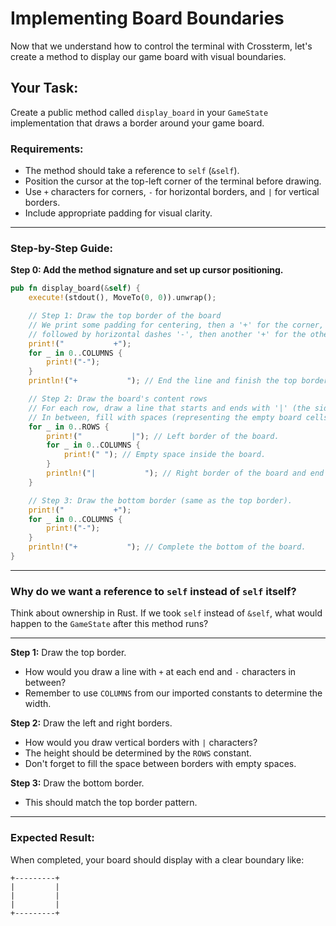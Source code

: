 # Implementing Board Boundaries

Now that we understand how to control the terminal with Crossterm, let's create a method to display our game board with
visual boundaries.

## Your Task:

Create a public method called `display_board` in your `GameState` implementation that draws a border around your game
board.

### Requirements:

- The method should take a reference to `self` (`&self`).
- Position the cursor at the top-left corner of the terminal before drawing.
- Use `+` characters for corners, `-` for horizontal borders, and `|` for vertical borders.
- Include appropriate padding for visual clarity.

---

### Step-by-Step Guide:

**Step 0: Add the method signature and set up cursor positioning.**

```rust
pub fn display_board(&self) {
    execute!(stdout(), MoveTo(0, 0)).unwrap();

    // Step 1: Draw the top border of the board
    // We print some padding for centering, then a '+' for the corner,
    // followed by horizontal dashes '-', then another '+' for the other corner.
    print!("           +");
    for _ in 0..COLUMNS {
        print!("-");
    }
    println!("+           "); // End the line and finish the top border.

    // Step 2: Draw the board's content rows
    // For each row, draw a line that starts and ends with '|' (the side walls).
    // In between, fill with spaces (representing the empty board cells).
    for _ in 0..ROWS {
        print!("           |"); // Left border of the board.
        for _ in 0..COLUMNS {
            print!(" "); // Empty space inside the board.
        }
        println!("|           "); // Right border of the board and end of the line.
    }

    // Step 3: Draw the bottom border (same as the top border).
    print!("           +");
    for _ in 0..COLUMNS {
        print!("-");
    }
    println!("+           "); // Complete the bottom of the board.
}
```

---

### Why do we want a reference to `self` instead of `self` itself?

Think about ownership in Rust. If we took `self` instead of `&self`, what would happen to the `GameState` after this
method runs?

---

**Step 1:** Draw the top border.

- How would you draw a line with `+` at each end and `-` characters in between?
- Remember to use `COLUMNS` from our imported constants to determine the width.

**Step 2:** Draw the left and right borders.

- How would you draw vertical borders with `|` characters?
- The height should be determined by the `ROWS` constant.
- Don't forget to fill the space between borders with empty spaces.

**Step 3:** Draw the bottom border.

- This should match the top border pattern.

---

### Expected Result:

When completed, your board should display with a clear boundary like:
```
+---------+           
|         |           
|         |           
|         |           
+---------+
```